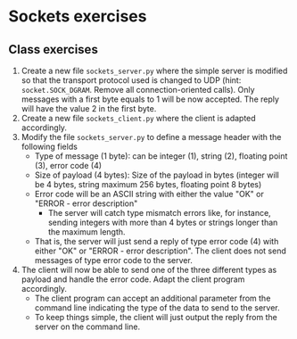 # Sockets exercises

## Class exercises

1. Create a new file `sockets_server.py` where the simple server is modified so that the transport protocol used is changed to UDP (hint: `socket.SOCK_DGRAM`. Remove all connection-oriented calls). Only messages with a first byte equals to 1  will be now accepted. The reply will have the value 2 in the first byte.
2. Create a new file `sockets_client.py` where the client is adapted accordingly.
3. Modify the file `sockets_server.py` to define a message header with the following fields
    - Type of message (1 byte): can be integer (1), string (2), floating point (3), error code (4)
    - Size of payload (4 bytes): Size of the payload in bytes (integer will be 4 bytes, string maximum 256 bytes, floating point 8 bytes)
    - Error code will be an ASCII string with either the value "OK" or "ERROR - error description"
        - The server will catch type mismatch errors like, for instance, sending integers with more than 4 bytes or strings longer than the maximum length.
    - That is, the server will just send a reply of type error code (4) with either "OK" or "ERROR - error description". The client does not send messages of type error code to the server.
4. The client will now be able to send one of the three different types as payload and handle the error code. Adapt the client program accordingly.
    - The client program can accept an additional parameter from the command line indicating the type of the data to send to the server.
    - To keep things simple, the client will just output the reply from the server on the command line.

